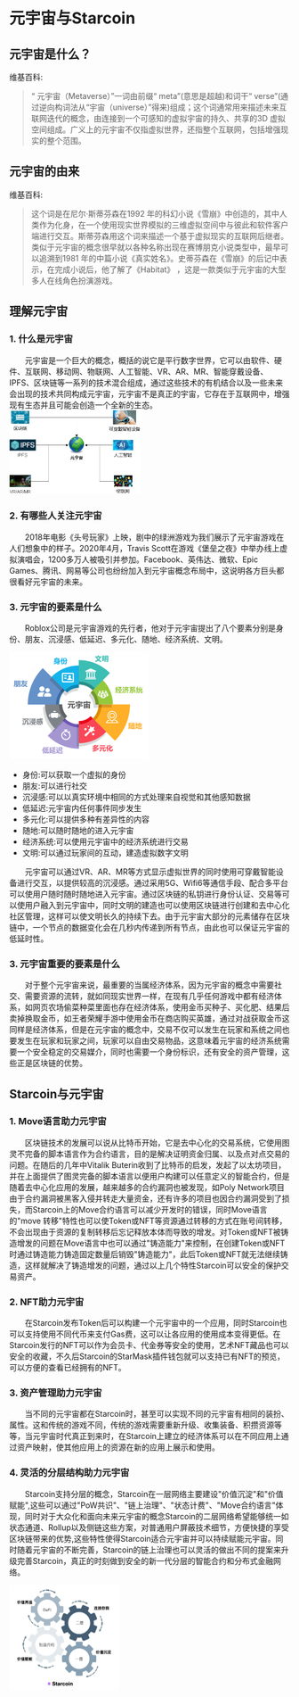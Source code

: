 # 元宇宙与Starcoin

## 元宇宙是什么？
维基百科:
>“ 元宇宙（Metaverse）”一词由前缀“ meta”(意思是超越)和词干“ verse”(通过逆向构词法从“宇宙（universe）”得来)组成；这个词通常用来描述未来互联网迭代的概念，由连接到一个可感知的虚拟宇宙的持久、共享的3D 虚拟空间组成。广义上的元宇宙不仅指虚拟世界，还指整个互联网，包括增强现实的整个范围。


## 元宇宙的由来
维基百科:
>这个词是在尼尔·斯蒂芬森在1992 年的科幻小说《雪崩》中创造的，其中人类作为化身，在一个使用现实世界模拟的三维虚拟空间中与彼此和软件客户端进行交互。斯蒂芬森用这个词来描述一个基于虚拟现实的互联网后继者。类似于元宇宙的概念很早就以各种名称出现在赛博朋克小说类型中，最早可以追溯到1981 年的中篇小说《真实姓名》。史蒂芬森在《雪崩》的后记中表示，在完成小说后，他了解了《Habitat》 ，这是一款类似于元宇宙的大型多人在线角色扮演游戏。


## 理解元宇宙
### 1. 什么是元宇宙
&emsp;&emsp;元宇宙是一个巨大的概念，概括的说它是平行数字世界，它可以由软件、硬件、互联网、移动网、物联网、人工智能、VR、AR、MR、智能穿戴设备、IPFS、区块链等一系列的技术混合组成，通过这些技术的有机结合以及一些未来会出现的技术共同构成元宇宙，元宇宙不是真正的宇宙，它存在于互联网中，增强现有生态并且可能会创造一个全新的生态。  
<img src="./img/元宇宙技术组成.png" style="zoom:50%;"/>  


### 2. 有哪些人关注元宇宙
&emsp;&emsp;2018年电影《头号玩家》上映，剧中的绿洲游戏为我们展示了元宇宙游戏在人们想象中的样子。2020年4月，Travis Scott在游戏《堡垒之夜》中举办线上虚拟演唱会，1200多万人被吸引并参加。Facebook、英伟达、微软、Epic Games、腾讯、网易等公司也纷纷加入到元宇宙概念布局中，这说明各方巨头都很看好元宇宙的未来。 

### 3. 元宇宙的要素是什么
&emsp;&emsp;Roblox公司是元宇宙游戏的先行者，他对于元宇宙提出了八个要素分别是身份、朋友、沉浸感、低延迟、多元化、随地、经济系统、文明。  

<img src="./img/元宇宙八个要素.png" style="zoom:25%;"/>

- 身份:可以获取一个虚拟的身份
- 朋友:可以进行社交
- 沉浸感:可以以真实环境中相同的方式处理来自视觉和其他感知数据
- 低延迟:元宇宙内任何事件同步发生
- 多元化:可以提供多种有差异性的内容
- 随地:可以随时随地的进入元宇宙
- 经济系统:可以使用元宇宙中的经济系统进行交易
- 文明:可以通过玩家间的互动，建造虚拟数字文明

&emsp;&emsp;元宇宙可以通过VR、AR、MR等方式显示虚拟世界的同时使用可穿戴智能设备进行交互，以提供较高的沉浸感。通过采用5G、Wifi6等通信手段、配合多平台可以使用户随时随时随地进入元宇宙。通过区块链的私钥进行身份认证、交易等可以使用户融入到元宇宙中，同时文明的建造也可以使用区块链进行创建和去中心化社区管理，这样可以使文明长久的持续下去。由于元宇宙大部分的元素储存在区块链中，一个节点的数据变化会在几秒内传递到所有节点，由此也可以保证元宇宙的低延时性。  

### 3. 元宇宙重要的要素是什么
&emsp;&emsp;对于整个元宇宙来说，最重要的当属经济体系，因为元宇宙的概念中需要社交、需要资源的流转，就如同现实世界一样，在现有几乎任何游戏中都有经济体系，如网页农场偷菜种菜里面也存在经济体系，使用金币买种子、买化肥、结果后卖掉换取金币，如王者荣耀手游中使用金币在商店购买英雄，通过对战获取金币这同样是经济体系，但是在元宇宙的概念中，交易不仅可以发生在玩家和系统之间也要发生在玩家和玩家之间，玩家可以自由交易物品，这意味着元宇宙的经济系统需要一个安全稳定的交易媒介，同时也需要一个身份标识，还有安全的资产管理，这些正是区块链的优势。

## Starcoin与元宇宙
### 1. Move语言助力元宇宙
&emsp;&emsp;区块链技术的发展可以说从比特币开始，它是去中心化的交易系统，它使用图灵不完备的脚本语言作为合约语言，目的是解决证明资金归属、以及点对点交易的问题。在随后的几年中Vitalik Buterin收到了比特币的启发，发起了以太坊项目，并在上面提供了图灵完备的脚本语言以便用户构建可以任意定义的智能合约，但是随着去中心化应用的发展，越来越多的合约漏洞也被发现，如Poly Network项目由于合约漏洞被黑客入侵并转走大量资金，还有许多的项目也因合约漏洞受到了损失，而Starcoin上的Move合约语言可以减少开发时的错误，同时Move语言的"move 转移"特性也可以使Token或NFT等资源通过转移的方式在账号间转移，不会出现由于资源的复制转移后忘记释放本体而导致的增发。对Token或NFT被铸造增发的问题在Move语言中也可以通过"铸造能力"来控制，在创建Token或NFT时通过铸造能力铸造固定数量后销毁"铸造能力"，此后Token或NFT就无法继续铸造，这样就解决了铸造增发的问题，通过以上几个特性Starcoin可以安全的保护交易资产。  

### 2. NFT助力元宇宙
&emsp;&emsp;在Starcoin发布Token后可以构建一个元宇宙中的一个应用，同时Starcoin也可以支持使用不同代币来支付Gas费，这可以让各应用的使用成本变得更低。在Starcoin发行的NFT可以作为会员卡、代金券等安全的使用，艺术NFT藏品也可以安全的收藏，不久后Starcoin的StarMask插件钱包就可以支持已有NFT的预览，可以方便的查看已经拥有的NFT。  

### 3. 资产管理助力元宇宙
&emsp;&emsp;当不同的元宇宙都在Starcoin时，甚至可以实现不同的元宇宙有相同的装扮、属性。这和传统的游戏不同，传统的游戏需要重新升级、收集装备、积攒资源等等，当元宇宙时代真正到来时，在Starcoin上建立的经济体系可以在不同应用上通过资产映射，使其他应用上的资源在新的应用上展示和使用。  

### 4. 灵活的分层结构助力元宇宙
&emsp;&emsp;Starcoin支持分层的概念，Starcoin在一层网络主要建设"价值沉淀"和"价值赋能",这些可以通过"PoW共识"、"链上治理"、"状态计费"、"Move合约语言"体现，同时对于大众化和面向未来元宇宙的概念Starcoin的二层网络希望能够统一如状态通道、Rollup以及侧链这些方案，对普通用户屏蔽技术细节，方便快捷的享受区块链带来的优势,这些特性使得Starcoin适合元宇宙并可以持续赋能元宇宙。同时随着元宇宙的不断完善，Starcoin的链上治理也可以灵活的做出不同的提案来升级完善Starcoin，真正的时刻做到安全的新一代分层的智能合约和分布式金融网络。

<img src="./img/Starcoin分层驱动.jpg" style="zoom:25%;"/>  
